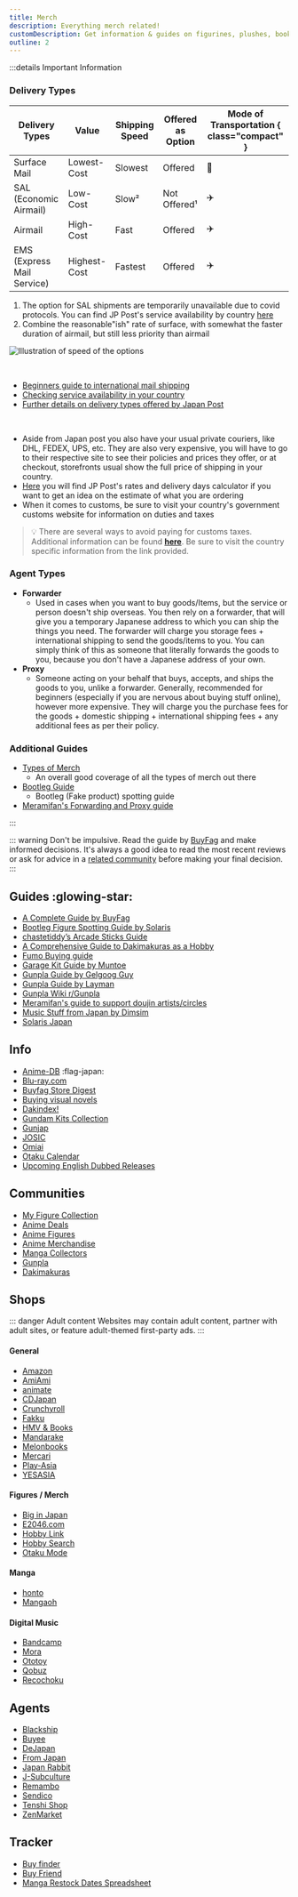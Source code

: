 ```yaml
---
title: Merch
description: Everything merch related!
customDescription: Get information & guides on figurines, plushes, books, CDs, and more.
outline: 2
---
```


<GradientCard title="Merch" description="Information on figurines, plushes, books, CDs and more!" theme="turquoise" variant="thin"/>

:::details Important Information

### Delivery Types

| Delivery Types             | Value        | Shipping Speed | Offered as Option | Mode of Transportation { class="compact" } |
|---|---|---|---|---| 
| Surface Mail               | Lowest-Cost  | Slowest        | Offered           | :ship:                |
| SAL (Economic Airmail)     | Low-Cost     | Slow²        | Not Offered¹    | :airplane:            |    
| Airmail                    | High-Cost    | Fast           | Offered           | :airplane:            |
| EMS (Express Mail Service) | Highest-Cost | Fastest        | Offered           | :airplane:            |

1. The option for SAL shipments are temporarily unavailable due to covid protocols. You can find JP Post's service availability by country [here](https://www.post.japanpost.jp/int/information/overview_en.html)  
2. Combine the reasonable"ish" rate of surface, with somewhat the faster duration of airmail, but still less priority than airmail

![Illustration of speed of the options](/ss/shipping.gif)

<br>

- [Beginners guide to international mail shipping](https://www.post.japanpost.jp/int/howto/index_en.html)
- [Checking service availability in your country](https://www.post.japanpost.jp/int/information/overview_en.html)
- [Further details on delivery types offered by Japan Post](https://www.post.japanpost.jp/int/service/index_en.html)

<br>

- Aside from Japan post you also have your usual private couriers, like DHL, FEDEX, UPS, etc. They are also  very expensive, you will have to go to their respective site to see their policies and prices they offer, or at checkout, storefronts usual show the full price of shipping in your country.
- [Here](https://www.post.japanpost.jp/cgi-charge/index.php?lang=_en) you will find JP Post's rates and delivery days calculator if you want to get an idea on the estimate of what you are ordering
- When it comes to customs, be sure to visit your country's government customs website for information on duties and taxes

> 💡 There are several ways to avoid paying for customs taxes. Additional information can be found [**here**](https://buyfags.moe/Shipping#How_do_I_avoid_paying_customs_taxes.3F). Be sure to visit the country specific information from the link provided.

### Agent Types

- **Forwarder**
    - Used in cases when you want to buy goods/Items, but the service or person doesn't ship overseas. You then rely on a forwarder, that will give you a temporary Japanese address to which you can ship the things you need. The forwarder will charge you storage fees + international shipping to send the goods/items to you. You can simply think of this as someone that literally forwards the goods to you, because you don't have a Japanese address of your own.
- **Proxy**
    - Someone acting on your behalf that buys, accepts, and ships the goods to you, unlike a forwarder. Generally, recommended for beginners (especially if you are nervous about buying stuff online), however more expensive. They will charge you the purchase fees for the goods + domestic shipping + international shipping fees + any additional fees as per their policy. 

### Additional Guides
- [Types of Merch](https://buyfags.moe/Details_for_each_type_of_buyfaggotry)
    - An overall good coverage of all the types of merch out there
- [Bootleg Guide](https://solarisjapan.com/blogs/news/ultimate-guide-bootlegs-fake-anime-figures)
    - Bootleg (Fake product) spotting guide
- [Meramifan's Forwarding and Proxy guide](https://meramifan.wordpress.com/guide/#forwarding-and-proxy-shopping-services)

:::

::: warning Don't be impulsive.
Read the guide by [BuyFag](https://www.buyfags.moe/Full_guide) and make informed decisions. It's always a good idea to read the most recent reviews or ask for advice in a [related community](/merch#communities) before making your final decision.
:::


## Guides :glowing-star:
- [A Complete Guide by BuyFag](https://www.buyfags.moe/Full_guide)
- [Bootleg Figure Spotting Guide by Solaris](https://solarisjapan.com/blogs/news/ultimate-guide-bootlegs-fake-anime-figures)
- [chastetiddy’s Arcade Sticks Guide](https://docs.google.com/document/d/1fYqVRt_99AGFv7k7oBuEsW5POb50PdTdT5qirqZLS6w/edit)
- [A Comprehensive Guide to Dakimakuras as a Hobby](https://daki.info/)
- [Fumo Buying guide](https://fumo.website/)
- [Garage Kit Guide by Muntoe](https://www.plumworkshop.com/gk-compendium/part-1-bg-supplies)
- [Gunpla Guide by Gelgoog Guy](https://docs.google.com/document/d/1Tr8UyF2Xg5Ojqw0sxcO7oIG7IIsJPes3lMO5pHZKu5o/pub)
- [Gunpla Guide by Layman](https://otakurevolution.com/content/laymans-gunpla-guide)
- [Gunpla Wiki r/Gunpla](https://old.reddit.com/r/Gunpla/wiki/)
- [Meramifan's guide to support doujin artists/circles](https://meramifan.wordpress.com/guide/)
- [Music Stuff from Japan by Dimsim](https://old.reddit.com/r/japanesemusic/comments/dagaj8/how_to_buy_music_stuff_from_japan_a_guide/)
- [Solaris Japan](https://www.youtube.com/@Solaris_Japan)


## Info
- [Anime-DB](https://anime.dbsearch.net/) :flag-japan:
- [Blu-ray.com](https://www.blu-ray.com/)
- [Buyfag Store Digest](https://docs.google.com/document/u/0/d/1W4fAKQzCOhiWK6mJ_tvkZHIfzfzBZN57oGSaVB47TCQ/pub)
- [Buying visual novels](https://old.reddit.com/r/visualnovels/wiki/buy)
- [Dakindex!](https://dakidex.com/) <Badge type="danger" text="18+" />
- [Gundam Kits Collection](https://www.gundamkitscollection.com/)
- [Gunjap](https://www.gunjap.net/)
- [JOSIC](https://www.japanonlineshopping.com/)
- [Omiai](https://omiai-dakimakura.com/) <Badge type="danger" text="18+" />
- [Otaku Calendar](https://otakucalendar.com/)
- [Upcoming English Dubbed Releases](https://english-dubbed.com/anime-releases/upcoming-english-dubbed-release-dates/)


## Communities
- [My Figure Collection](https://myfigurecollection.net/)
- [Anime Deals](https://old.reddit.com/r/AnimeDeals)
- [Anime Figures](https://old.reddit.com/r/AnimeFigures/)
- [Anime Merchandise](https://old.reddit.com/r/AnimeMerchandise)
- [Manga Collectors](https://old.reddit.com/r/MangaCollectors)
- [Gunpla](https://old.reddit.com/r/Gunpla)
- [Dakimakuras](https://old.reddit.com/r/Dakimakuras) <Badge type="danger" text="18+" />


## Shops

::: danger Adult content
Websites may contain adult content, partner with adult sites, or feature adult-themed first-party ads.
:::

#### General
- [Amazon](https://www.amazon.com/)
- [AmiAmi](https://www.amiami.com)
- [animate](https://www.animate-onlineshop.jp/)
- [CDJapan](https://www.cdjapan.co.jp/)
- [Crunchyroll](https://store.crunchyroll.com/) <Badge type="green" link="" text="SFW"/>
- [Fakku](https://www.fakku.net/)
- [HMV & Books](https://www.hmv.co.jp/)
- [Mandarake](https://www.mandarake.co.jp/)
- [Melonbooks](https://www.melonbooks.co.jp/)
- [Mercari](https://www.mercari.com/)
- [Play-Asia](https://www.play-asia.com/)
- [YESASIA](https://www.yesasia.com/global/en/home.html)

#### Figures / Merch
- [Big in Japan](https://biginjap.com/)
- [E2046.com](https://www.e2046.com/)
- [Hobby Link](https://www.hlj.com/)
- [Hobby Search](https://www.1999.co.jp/eng/)
- [Otaku Mode](https://otakumode.com/) <Badge type="green" link="" text="SFW"/>

#### Manga
- [honto](https://honto.jp/)
- [Mangaoh](https://www.mangaoh.co.jp/)

#### Digital Music
- [Bandcamp](https://bandcamp.com/)
- [Mora](https://mora.jp/)
- [Ototoy](https://ototoy.jp/)
- [Qobuz](https://www.qobuz.com/us-en/shop)
- [Recochoku](https://recochoku.jp/)



## Agents
- [Blackship](https://blackship.com/)
- [Buyee](https://buyee.jp/?lang=en)
- [DeJapan](https://www.dejapan.com/en)
- [From Japan](https://www.fromjapan.co.jp/en)
- [Japan Rabbit](https://japanrabbit.com/)
- [J-Subculture](https://www.j-subculture.com/)
- [Remambo](https://www.remambo.jp/)
- [Sendico](https://sendico.com/)
- [Tenshi Shop](https://tenshishop.com/)
- [ZenMarket](https://zenmarket.jp/en/)


## Tracker
- [Buy finder](https://buyfinder.moe/)
- [Buy Friend](https://buyfriend.moe/)
- [Manga Restock Dates Spreadsheet](https://docs.google.com/spreadsheets/d/1tOGtBsGqNvlOxCBOg3HxBkvgqQyC_ehjBvr4Bx1PG4M/)
